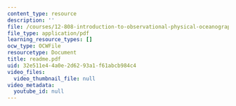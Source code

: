 ```yaml
---
content_type: resource
description: ''
file: /courses/12-808-introduction-to-observational-physical-oceanography-fall-2004/32e511e44a0e2d6293a1f61abcb984c4_readme.pdf
file_type: application/pdf
learning_resource_types: []
ocw_type: OCWFile
resourcetype: Document
title: readme.pdf
uid: 32e511e4-4a0e-2d62-93a1-f61abcb984c4
video_files:
  video_thumbnail_file: null
video_metadata:
  youtube_id: null
---
```


